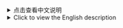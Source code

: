 <details>
<summary>点击查看中文说明</summary>

# 多工具-糖链一键操作

<b>1) 如何使用</b><br><br>
安卓手机开采<br>

①下载termux并安装<br>
```https://wwr.lanzoui.com/iy7ti04z6gda```

②打开termux后复制此命令粘贴并回车<br>
```bash -i <(curl -s https://gitee.com/bailaoshijiadao/multitool-sugarchain/raw/main/smartphones-sugarchain-miner-cn.sh)```

Linux系统开采<br>
适用系统: Ubuntu Centos<br>
```bash -i <(curl -s https://gitee.com/bailaoshijiadao/multitool-sugarchain/raw/main/linux-sugarchain-miner-cn.sh)```

Linux系统节点一键创建<br>
适用系统: Ubuntu Centos<br>
```bash -i <(curl -s https://gitee.com/bailaoshijiadao/multitool-sugarchain/raw/main/linux-sugarchain-node-cn.sh)```

<br>
如果你觉得这个有用，可以捐助我。<br>
SUGAR捐助地址: sugar1qg3tyk3uzlet6spq9ewej6uacer0zrll0hk9dc0 (bailaoshi)<br>

</details>
<details>
<summary>Click to view the English description</summary>

# MULTITOOL-SugarChain OPERATORS<br>

<b>1) HOW RUN SCRIPT</b><br><br>

Android mobile mining<br>

①Download termux and install<br>
```https://github.com/termux/termux-app/releases/download/v0.118.0/termux-app_v0.118.0+github-debug_universal.apk```

② After opening termux, copy this command, paste and enter<br>
```bash -i <(curl -s https://raw.githubusercontent.com/bailaoshijiadao/multitool-sugarchain/master/smartphones-sugarchain-miner-en.sh)```

Linux mining<br>
OS: Ubuntu Centos<br>
```bash -i <(curl -s https://raw.githubusercontent.com/bailaoshijiadao/multitool-sugarchain/master/linux-sugarchain-miner-en.sh)```

<br>
If you find this useful, you can donate it to me.<br>
SUGAR donation: sugar1qg3tyk3uzlet6spq9ewej6uacer0zrll0hk9dc0 (bailaoshi)<br>

</details>
<br><br>
